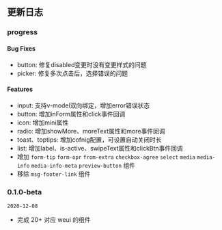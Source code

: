 ## 更新日志

### progress

#### Bug Fixes

- button: 修复disabled变更时没有变更样式的问题
- picker: 修复多次点击后，选择错误的问题

#### Features

- input: 支持v-model双向绑定，增加error错误状态
- button: 增加inForm属性和click事件回调
- icon: 增加mini属性
- radio: 增加showMore、moreText属性和more事件回调
- toast、toptips: 增加cofnig配置，可设置自动关闭时长
- list: 增加label、is-active、swipeText属性和clickBtn事件回调
- 增加 `form-tip` `form-opr` `from-extra` `checkbox-agree` `select` `media` `media-info` `media-info-meta` `preview-button` 组件
- 移除 `msg-footer-link` 组件

### 0.1.0-beta

`2020-12-08`

- 完成 20+ 对应 weui 的组件